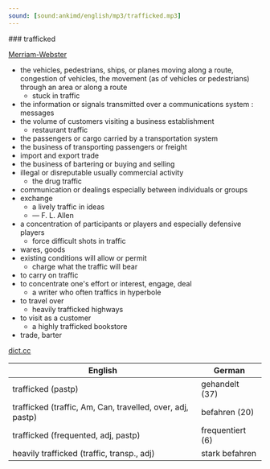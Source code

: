 ```yaml
---
sound: [sound:ankimd/english/mp3/trafficked.mp3]
---
```


\### trafficked

[Merriam-Webster](https://www.merriam-webster.com/dictionary/trafficked)

- the vehicles, pedestrians, ships, or planes moving along a route, congestion of vehicles, the movement (as of vehicles or pedestrians) through an area or along a route
    - stuck in traffic
- the information or signals transmitted over a communications system : messages
- the volume of customers visiting a business establishment
    - restaurant traffic
- the passengers or cargo carried by a transportation system
- the business of transporting passengers or freight
- import and export trade
- the business of bartering or buying and selling
- illegal or disreputable usually commercial activity
    - the drug traffic
- communication or dealings especially between individuals or groups
- exchange
    - a lively traffic in ideas
    - — F. L. Allen
- a concentration of participants or players and especially defensive players
    - force difficult shots in traffic
- wares, goods
- existing conditions will allow or permit
    - charge what the traffic will bear
- to carry on traffic
- to concentrate one's effort or interest, engage, deal
    - a writer who often traffics in hyperbole
- to travel over
    - heavily trafficked highways
- to visit as a customer
    - a highly trafficked bookstore
- trade, barter

[dict.cc](https://www.dict.cc/trafficked)

| English        | German       |
| -------------- | ------------ |
| trafficked (pastp) | gehandelt (37) |
| trafficked (traffic, Am, Can, travelled, over, adj, pastp) | befahren (20) |
| trafficked (frequented, adj, pastp) | frequentiert (6) |
| heavily trafficked (traffic, transp., adj) | stark befahren |
